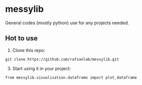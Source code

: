 # messylib
General codes (mostly python) use for any projects needed.

## Hot to use
1. Clone this repo:
```
git clone https://github.com/rafsanlab/messylib.git
```
3. Start using it in your project:
```
from messylib.visualisation.dataframe import plot_dataframe
```
